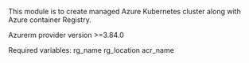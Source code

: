 This module is to create managed Azure Kubernetes cluster along with Azure container Registry.

Azurerm provider version >=3.84.0

Required variables:
rg_name
rg_location
acr_name